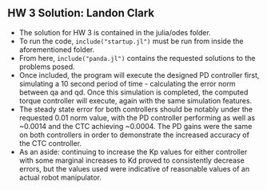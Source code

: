 ## HW 3 Solution: Landon Clark

* The solution for HW 3 is contained in the julia/odes folder.
* To run the code, `include("startup.jl")` must be run from inside the aforementioned folder.
* From here, `include("panda.jl")` contains the requested solutions to the problems posed.
* Once included, the program will execute the designed PD controller first, simulating a 10 second period of time - calculating the error norm between qa and qd. Once this simulation is completed, the computed torque controller will execute, again with the same simulation features.
* The steady state error for both controllers should be notably under the requested 0.01 norm value, with the PD controller performing as well as ~0.0014 and the CTC achieving ~0.0004. The PD gains were the same on both controllers in order to demonstrate the increased accuracy of the CTC controller.
* As an aside: continuing to increase the Kp values for either controller with some marginal increases to Kd proved to consistently decrease errors, but the values used were indicative of reasonable values of an actual robot manipulator.
